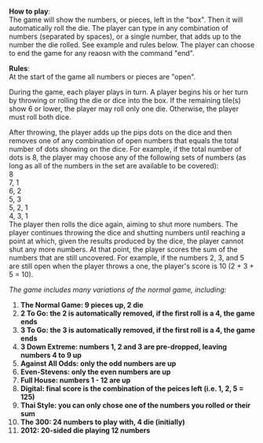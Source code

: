 **How to play**:  
The game will show the numbers, or pieces, left in the "box". Then it will automatically roll the die. The player can type in any combination of numbers (separated by spaces), or a single number, that adds up to the number the die rolled. See example and rules below. The player can choose to end the game for any reaosn with the command "end".

**Rules**:  
At the start of the game all numbers or pieces are "open".

During the game, each player plays in turn. A player begins his or her turn by throwing or rolling the die or dice into the box. If the remaining tile(s) show 6 or lower, the player may roll only one die. Otherwise, the player must roll both dice.

After throwing, the player adds up the pips dots on the dice and then removes one of any combination of open numbers that equals the total number of dots showing on the dice. For example, if the total number of dots is 8, the player may choose any of the following sets of numbers (as long as all of the numbers in the set are available to be covered):  
8  
7, 1  
6, 2  
5, 3  
5, 2, 1  
4, 3, 1  
The player then rolls the dice again, aiming to shut more numbers. The player continues throwing the dice and shutting numbers until reaching a point at which, given the results produced by the dice, the player cannot shut any more numbers. At that point, the player scores the sum of the numbers that are still uncovered. For example, if the numbers 2, 3, and 5 are still open when the player throws a one, the player's score is 10 (2 + 3 + 5 = 10).  

*The game includes many variations of the normal game, including:*
1. **The Normal Game: 9 pieces up, 2 die**  
2. **2 To Go: the 2 is automatically removed, if the first roll is a 4, the game ends**
3. **3 To Go: the 3 is automatically removed, if the first roll is a 4, the game ends**
4. **3 Down Extreme: numbers 1, 2 and 3 are pre-dropped, leaving numbers 4 to 9 up**
5. **Against All Odds: only the odd numbers are up**
6. **Even-Stevens: only the even numbers are up**  
7. **Full House: numbers 1 - 12 are up**
8. **Digital: final score is the combination of the peices left  (i.e. 1, 2, 5 = 125)**
9. **Thai Style: you can only chose one of the numbers you rolled or their sum**
10. **The 300: 24 numbers to play with, 4 die (initially)**
11. **2012: 20-sided die playing 12 numbers**


